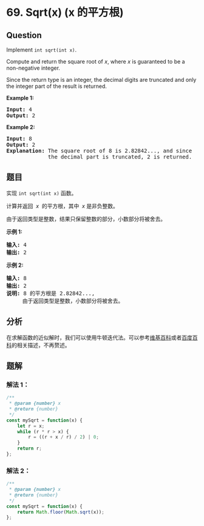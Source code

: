 # 69. Sqrt(x) (x 的平方根)

## Question

Implement `int sqrt(int x)`.

Compute and return the square root of _x_, where *x* is guaranteed to be a non-negative integer.

Since the return type is an integer, the decimal digits are truncated and only the integer part of the result is returned.

**Example 1:**

<pre><strong>Input:</strong> 4
<strong>Output:</strong> 2
</pre>

**Example 2:**

<pre><strong>Input:</strong> 8
<strong>Output:</strong> 2
<strong>Explanation:</strong> The square root of 8 is 2.82842..., and since 
&nbsp;            the decimal part is truncated, 2 is returned.
</pre>

## 题目

实现 `int sqrt(int x)` 函数。

计算并返回  *x*  的平方根，其中  *x* 是非负整数。

由于返回类型是整数，结果只保留整数的部分，小数部分将被舍去。

**示例 1:**

<pre><strong>输入:</strong> 4
<strong>输出:</strong> 2
</pre>

**示例 2:**

<pre><strong>输入:</strong> 8
<strong>输出:</strong> 2
<strong>说明:</strong> 8 的平方根是 2.82842..., 
&nbsp;    由于返回类型是整数，小数部分将被舍去。
</pre>

## 分析

在求解函数的近似解时，我们可以使用牛顿迭代法。可以参考[维基百科](https://zh.wikipedia.org/wiki/%E7%89%9B%E9%A1%BF%E6%B3%95)或者[百度百科](https://baike.baidu.com/item/%E7%89%9B%E9%A1%BF%E8%BF%AD%E4%BB%A3%E6%B3%95)的相关描述，不再赘述。

## 题解

### 解法 1：

```javascript
/**
 * @param {number} x
 * @return {number}
 */
const mySqrt = function(x) {
    let r = x;
    while (r * r > x) {
        r = ((r + x / r) / 2) | 0;
    }
    return r;
};
```

### 解法 2：

```javascript
/**
 * @param {number} x
 * @return {number}
 */
const mySqrt = function(x) {
    return Math.floor(Math.sqrt(x));
};
```

